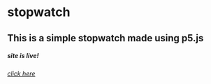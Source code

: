 # stopwatch
This is a simple stopwatch made using p5.js
---
##### site is live!
###### [click here](https://bhaveshadhikari.github.io/stopwatch/)



